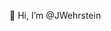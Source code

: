 👋 Hi, I’m @JWehrstein


<!---
JWehrstein/JWehrstein is a ✨ special ✨ repository because its `README.md` (this file) appears on your GitHub profile.
You can click the Preview link to take a look at your changes.
--->
